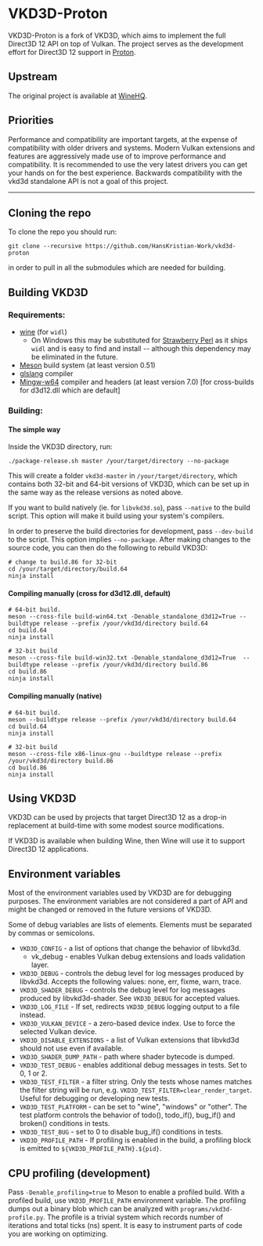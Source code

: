# VKD3D-Proton

VKD3D-Proton is a fork of VKD3D, which aims to implement the full Direct3D 12 API on top of Vulkan.
The project serves as the development effort for Direct3D 12 support in [Proton](https://github.com/ValveSoftware/Proton).

## Upstream

The original project is available at [WineHQ](https://source.winehq.org/git/vkd3d.git/).

## Priorities

Performance and compatibility are important targets, at the expense of compatibility with older drivers and systems.
Modern Vulkan extensions and features are aggressively made use of to improve performance and compatibility.
It is recommended to use the very latest drivers you can get your hands on for the best experience.
Backwards compatibility with the vkd3d standalone API is not a goal of this project.

------

## Cloning the repo

To clone the repo you should run:
```
git clone --recursive https://github.com/HansKristian-Work/vkd3d-proton
```
in order to pull in all the submodules which are needed for building.

## Building VKD3D

### Requirements:
- [wine](https://www.winehq.org/) (for `widl`)
  - On Windows this may be substituted for [Strawberry Perl](http://strawberryperl.com/) as it ships `widl` and is easy to find and install -- although this dependency may be eliminated in the future.
- [Meson](http://mesonbuild.com/) build system (at least version 0.51)
- [glslang](https://github.com/KhronosGroup/glslang) compiler
- [Mingw-w64](http://mingw-w64.org/) compiler and headers (at least version 7.0) [for cross-builds for d3d12.dll which are default]

### Building:
#### The simple way
Inside the VKD3D directory, run:
```
./package-release.sh master /your/target/directory --no-package
```

This will create a folder `vkd3d-master` in `/your/target/directory`, which contains both 32-bit and 64-bit versions of VKD3D, which can be set up in the same way as the release versions as noted above.

If you want to build natively (ie. for `libvkd3d.so`), pass `--native` to the build script. This option will make it build using your system's compilers.

In order to preserve the build directories for development, pass `--dev-build` to the script. This option implies `--no-package`. After making changes to the source code, you can then do the following to rebuild VKD3D:
```
# change to build.86 for 32-bit
cd /your/target/directory/build.64
ninja install
```

#### Compiling manually (cross for d3d12.dll, default)
```
# 64-bit build.
meson --cross-file build-win64.txt -Denable_standalone_d3d12=True --buildtype release --prefix /your/vkd3d/directory build.64
cd build.64
ninja install

# 32-bit build
meson --cross-file build-win32.txt -Denable_standalone_d3d12=True  --buildtype release --prefix /your/vkd3d/directory build.86
cd build.86
ninja install
```

#### Compiling manually (native)
```
# 64-bit build.
meson --buildtype release --prefix /your/vkd3d/directory build.64
cd build.64
ninja install

# 32-bit build
meson --cross-file x86-linux-gnu --buildtype release --prefix /your/vkd3d/directory build.86
cd build.86
ninja install
```

## Using VKD3D

VKD3D can be used by projects that target Direct3D 12 as a drop-in replacement
at build-time with some modest source modifications.

If VKD3D is available when building Wine, then Wine will use it to support
Direct3D 12 applications.

## Environment variables

Most of the environment variables used by VKD3D are for debugging purposes. The
environment variables are not considered a part of API and might be changed or
removed in the future versions of VKD3D.

Some of debug variables are lists of elements. Elements must be separated by
commas or semicolons.

 - `VKD3D_CONFIG` - a list of options that change the behavior of libvkd3d.
    - vk_debug - enables Vulkan debug extensions and loads validation layer.
 - `VKD3D_DEBUG` - controls the debug level for log messages produced by
   libvkd3d. Accepts the following values: none, err, fixme, warn, trace.
 - `VKD3D_SHADER_DEBUG` - controls the debug level for log messages produced by
   libvkd3d-shader. See `VKD3D_DEBUG` for accepted values.
 - `VKD3D_LOG_FILE` - If set, redirects `VKD3D_DEBUG` logging output to a file instead.
 - `VKD3D_VULKAN_DEVICE` - a zero-based device index. Use to force the selected
   Vulkan device.
 - `VKD3D_DISABLE_EXTENSIONS` - a list of Vulkan extensions that libvkd3d should
   not use even if available.
 - `VKD3D_SHADER_DUMP_PATH` - path where shader bytecode is dumped.
 - `VKD3D_TEST_DEBUG` - enables additional debug messages in tests. Set to 0, 1
   or 2.
 - `VKD3D_TEST_FILTER` - a filter string. Only the tests whose names matches the
   filter string will be run, e.g. `VKD3D_TEST_FILTER=clear_render_target`.
   Useful for debugging or developing new tests.
 - `VKD3D_TEST_PLATFORM` - can be set to "wine", "windows" or "other". The test
   platform controls the behavior of todo(), todo_if(), bug_if() and broken()
   conditions in tests.
 - `VKD3D_TEST_BUG` - set to 0 to disable bug_if() conditions in tests.
 - `VKD3D_PROFILE_PATH` - If profiling is enabled in the build, a profiling block is
   emitted to `${VKD3D_PROFILE_PATH}.${pid}`.

## CPU profiling (development)

Pass `-Denable_profiling=true` to Meson to enable a profiled build. With a profiled build, use `VKD3D_PROFILE_PATH` environment variable.
The profiling dumps out a binary blob which can be analyzed with `programs/vkd3d-profile.py`.
The profile is a trivial system which records number of iterations and total ticks (ns) spent.
It is easy to instrument parts of code you are working on optimizing.
